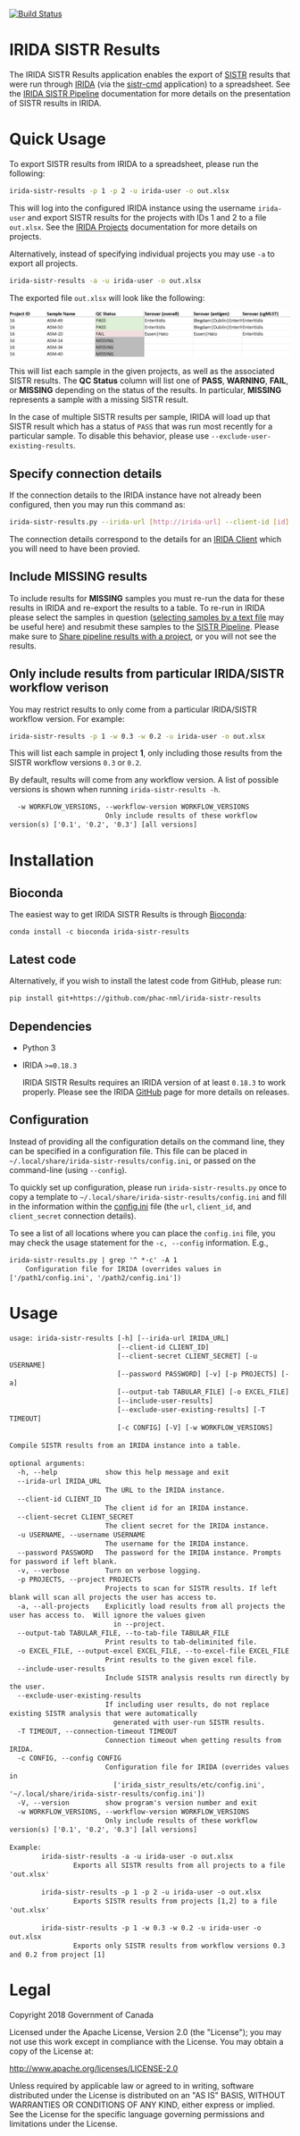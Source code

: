 [![Build Status](https://travis-ci.org/phac-nml/irida-sistr-results.svg?branch=development)](https://travis-ci.org/phac-nml/irida-sistr-results)

# IRIDA SISTR Results

The IRIDA SISTR Results application enables the export of [SISTR][sistr-web] results that were run through [IRIDA][irida] (via the [sistr-cmd][sistr-cmd] application) to a spreadsheet. See the [IRIDA SISTR Pipeline][irida-sistr-pipeline] documentation for more details on the presentation of SISTR results in IRIDA.

# Quick Usage

To export SISTR results from IRIDA to a spreadsheet, please run the following:

```bash
irida-sistr-results -p 1 -p 2 -u irida-user -o out.xlsx
```

This will log into the configured IRIDA instance using the username `irida-user` and export SISTR results for the projects with IDs 1 and 2 to a file `out.xlsx`.  See the [IRIDA Projects][irida-projects] documentation for more details on projects.

Alternatively, instead of specifying individual projects you may use `-a` to export all projects.

```bash
irida-sistr-results -a -u irida-user -o out.xlsx
```

The exported file `out.xlsx` will look like the following:

![sistr-results-example.png][]

This will list each sample in the given projects, as well as the associated SISTR results. The **QC Status** column will list one of **PASS**, **WARNING**, **FAIL**, or **MISSING** depending on the status of the results.  In particular, **MISSING** represents a sample with a missing SISTR result.

In the case of multiple SISTR results per sample, IRIDA will load up that SISTR result which has a status of `PASS` that was run most recently for a particular sample.  To disable this behavior, please use `--exclude-user-existing-results`.

## Specify connection details

If the connection details to the IRIDA instance have not already been configured, then you may run this command as:

```bash
irida-sistr-results.py --irida-url [http://irida-url] --client-id [id] --client-secret [secret] -p 1 -p 2 -u irida-user -o out.xlsx
```

The connection details correspond to the details for an [IRIDA Client][irida-client] which you will need to have been provied.

## Include MISSING results

To include results for **MISSING** samples you must re-run the data for these results in IRIDA and re-export the results to a table. To re-run in IRIDA please select the samples in question ([selecting samples by a text file][select-by-file] may be useful here) and resubmit these samples to the [SISTR Pipeline][irida-sistr-pipeline]. Please make sure to [Share pipeline results with a project][share-results-project], or you will not see the results.

## Only include results from particular IRIDA/SISTR workflow verison

You may restrict results to only come from a particular IRIDA/SISTR workflow version. For example:

```bash
irida-sistr-results -p 1 -w 0.3 -w 0.2 -u irida-user -o out.xlsx
```

This will list each sample in project **1**, only including those results from the SISTR workflow versions `0.3` or `0.2`.

By default, results will come from any workflow version. A list of possible versions is shown when running `irida-sistr-results -h`.

```
  -w WORKFLOW_VERSIONS, --workflow-version WORKFLOW_VERSIONS
                        Only include results of these workflow version(s) ['0.1', '0.2', '0.3'] [all versions]
```

# Installation

## Bioconda

The easiest way to get IRIDA SISTR Results is through [Bioconda][]:

```
conda install -c bioconda irida-sistr-results
```

## Latest code

Alternatively, if you wish to install the latest code from GitHub, please run:

```bash
pip install git+https://github.com/phac-nml/irida-sistr-results
```

## Dependencies

* Python 3
* IRIDA `>=0.18.3`

    IRIDA SISTR Results requires an IRIDA version of at least `0.18.3` to work properly.  Please see the IRIDA [GitHub][irida-github-release] page for more details on releases.

## Configuration

Instead of providing all the configuration details on the command line, they can be specified in a configuration file.  This file can be placed in `~/.local/share/irida-sistr-results/config.ini`, or passed on the command-line (using `--config`).

To quickly set up configuration, please run `irida-sistr-results.py` once to copy a template to `~/.local/share/irida-sistr-results/config.ini` and fill in the information within the [config.ini][config] file (the `url`, `client_id`, and `client_secret` connection details).

To see a list of all locations where you can place the `config.ini` file, you may check the usage statement for the `-c, --config` information.  E.g.,

```
irida-sistr-results.py | grep '^ *-c' -A 1
    Configuration file for IRIDA (overrides values in ['/path1/config.ini', '/path2/config.ini'])
```

# Usage

```
usage: irida-sistr-results [-h] [--irida-url IRIDA_URL]
                           [--client-id CLIENT_ID]
                           [--client-secret CLIENT_SECRET] [-u USERNAME]
                           [--password PASSWORD] [-v] [-p PROJECTS] [-a]
                           [--output-tab TABULAR_FILE] [-o EXCEL_FILE]
                           [--include-user-results]
                           [--exclude-user-existing-results] [-T TIMEOUT]
                           [-c CONFIG] [-V] [-w WORKFLOW_VERSIONS]

Compile SISTR results from an IRIDA instance into a table.

optional arguments:
  -h, --help            show this help message and exit
  --irida-url IRIDA_URL
                        The URL to the IRIDA instance.
  --client-id CLIENT_ID
                        The client id for an IRIDA instance.
  --client-secret CLIENT_SECRET
                        The client secret for the IRIDA instance.
  -u USERNAME, --username USERNAME
                        The username for the IRIDA instance.
  --password PASSWORD   The password for the IRIDA instance. Prompts for password if left blank.
  -v, --verbose         Turn on verbose logging.
  -p PROJECTS, --project PROJECTS
                        Projects to scan for SISTR results. If left blank will scan all projects the user has access to.
  -a, --all-projects    Explicitly load results from all projects the user has access to.  Will ignore the values given
                          in --project.
  --output-tab TABULAR_FILE, --to-tab-file TABULAR_FILE
                        Print results to tab-deliminited file.
  -o EXCEL_FILE, --output-excel EXCEL_FILE, --to-excel-file EXCEL_FILE
                        Print results to the given excel file.
  --include-user-results
                        Include SISTR analysis results run directly by the user.
  --exclude-user-existing-results
                        If including user results, do not replace existing SISTR analysis that were automatically
                          generated with user-run SISTR results.
  -T TIMEOUT, --connection-timeout TIMEOUT
                        Connection timeout when getting results from IRIDA.
  -c CONFIG, --config CONFIG
                        Configuration file for IRIDA (overrides values in 
                          ['irida_sistr_results/etc/config.ini', '~/.local/share/irida-sistr-results/config.ini'])
  -V, --version         show program's version number and exit
  -w WORKFLOW_VERSIONS, --workflow-version WORKFLOW_VERSIONS
                        Only include results of these workflow version(s) ['0.1', '0.2', '0.3'] [all versions]

Example:
        irida-sistr-results -a -u irida-user -o out.xlsx
                Exports all SISTR results from all projects to a file 'out.xlsx'

        irida-sistr-results -p 1 -p 2 -u irida-user -o out.xlsx
                Exports SISTR results from projects [1,2] to a file 'out.xlsx'

        irida-sistr-results -p 1 -w 0.3 -w 0.2 -u irida-user -o out.xlsx
                Exports only SISTR results from workflow versions 0.3 and 0.2 from project [1]
```

# Legal

Copyright 2018 Government of Canada

Licensed under the Apache License, Version 2.0 (the "License"); you may not use
this work except in compliance with the License. You may obtain a copy of the
License at:

http://www.apache.org/licenses/LICENSE-2.0

Unless required by applicable law or agreed to in writing, software distributed
under the License is distributed on an "AS IS" BASIS, WITHOUT WARRANTIES OR
CONDITIONS OF ANY KIND, either express or implied. See the License for the
specific language governing permissions and limitations under the License.

[sistr-web]: http://lfz.corefacility.ca/sistr-app/
[irida]: https://irida.ca
[Bioconda]: https://bioconda.github.io/
[sistr-cmd]: https://github.com/peterk87/sistr_cmd
[irida-projects]: https://irida.corefacility.ca/documentation/user/user/project/
[irida-sistr-pipeline]: https://irida.corefacility.ca/documentation/user/user/sistr/
[irida-client]: http://irida.corefacility.ca/documentation/user/administrator/#managing-system-clients
[python-3]: https://www.python.org/
[miniconda]: https://conda.io/miniconda.html
[config]: irida_sistr_results/etc/config.ini.example
[sistr-results-example.png]: images/sistr-results-example.png
[select-by-file]: https://irida.corefacility.ca/documentation/user/user/samples/#filtering-and-selecting-by-file
[share-results-project]: https://irida.corefacility.ca/documentation/user/user/pipelines/#sharing-pipeline-results
[irida-github-release]: https://github.com/phac-nml/irida/releases
